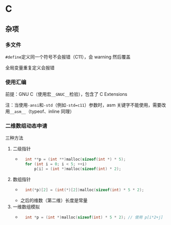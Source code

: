 # C


## 杂项
### 多文件
`#define`定义同一个符号不会报错（C11），会 warning 然后覆盖

全局变量重复定义会报错

### 使用汇编
前提：GNU C（使用宏`__GNUC__`检验），包含了 C Extensions

注：当使用`-ansi`和`-std`（例如`-std=c11`）参数时，asm 关键字不能使用，需要改用`__asm__`（typeof、inline 同理）

### 二维数组动态申请
三种方法
1. 二级指针
    - ```c
        int **p = (int **)malloc(sizeof(int *) * 5);
        for (int i = 0; i < 5; ++i)
            p[i] = (int *)malloc(sizeof(int) * 2);
        ```
2. 数组指针
    - ```c
        int(*p)[2] = (int(*)[2])malloc(sizeof(int) * 5 * 2);
        ```
    - 之后的维数（第二维）长度是常量
3. 一维数组模拟
    - ```c
        int *p = (int *)malloc(sizeof(int) * 5 * 2); // 使用 p[i*2+j]
        ```
